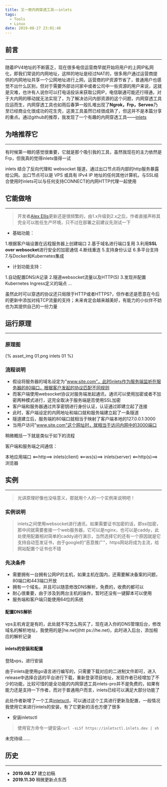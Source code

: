 ```yaml
---
title: 又一款内网穿透工具——inlets
tags:
  - Tools
  - Linux
date: 2019-08-27 23:01:48
---
```


## 前言

---

随着IPV4地址的不断匮乏，现在很多电信运营商早就开始将用户的上网IP私网化，即我们常说的内网地址，这样的地址是经过NAT的，很多用户通过运营商提供的内网地址共享一个公网地址进行上网，运营商的IP资源节省了，普通用户也感觉不出什么区别，但对于需要外部访问家中或者公司中一些资源的用户来说，这就是灾难，也许有人说你可以打电话投诉来获取公网IP，电信联通可能还行得通，对于大内网的移动就无法实现了，为了解决访问内部资源的这个问题，内网穿透工具应运而生，内网穿透工具也如雨后春笋一般扎堆出现了**Ngrok，Frp，Serveo**乃至已经商业化很成功的花生壳，这类工具虽然已经很成熟了，但这并不是本篇分享的重点。通过github的推荐，我发现了一个有趣的内网穿透工具——[inlets](https://github.com/alexellis/inlets)

<!-- more -->

## 为啥推荐它

---

有时候第一眼的感觉很重要，它就是那个吸引我的工具，虽然我现在的主力依然是Frp，但我真的觉得inlets值得一试

inlets 结合了反向代理和 websocket 隧道，通过出口节点将内部的http服务暴露给公网。出口节点可以是 VPS 或具有 IPv4 IP 地址的任何其他计算机，与SSL结合使用时inlets可以与任何支持CONNECT的内网HTTP代理一起使用

## 它能做啥

---

> 开发者[Alex Ellis](https://github.com/alexellis)更新还是很频繁的，由1.x升级到2.x之后，作者直接声称其完全可以胜任生产环境，只不过在部署之前建议先测试一下

* 基础功能：

1.根据客户端设置在远程服务器上创建端口
2.基于域名进行端口复用
3.利用**SSL over websocket**进行安全的加密通信
4.断线重连
5.支持身份认证
6.多平台支持
7.与Docker和Kubernetes集成

* 计划功能支持：

1.自动配置DNS/A记录
2.隧道websocket流量以及HTTP(S)
3.发现并配置Kubernetes Ingress定义的端点
...

虽然此时可以穿透的协议还只局限于HTTP或者HTTPS?，但作者还是愿意在今后的更新中添加对纯TCP流量的支持；未来肯定会越来越美好，有能力的小伙伴不妨也为其提供自己的一份力量

## 运行原理

---

### 原理图

{% asset_img 01.png inlets 01 %}

### 流程说明

* 假设将服务器的域名设定为"www.site.com"，此时inlets作为服务端监听在服务器的80端口，根据客户发起的协议匹配不同规则
* 而客户端使用websocket协议对服务端发起通讯，通讯可以使用加密或者不加密两种模式进行，这完全取决于服务端是否使用SSL加密
* 客户端和服务器通过共享密钥进行身份认证，认证通过即建立起了连接
* 此时，客户端设定的内网地址和端口就和服务端建立起了一条隧道
* 隧道建立后，服务端的80端口就相当于映射了客户端本地的127.0.0.1:3000
* 当用户访问"www.site.com"这个网址时，就相当于访问内网中的3000端口

稍微概括一下就是类似于如下的流程

客户端和服务端之间通信：

本地应用端口 <==http==> inlets(client) <==ws(s)==> inlets(server) <==http(s)==> 浏览器

## 实例

---

> 光讲原理好像也没啥意义，那就用个人的一个实例来说明吧！

### 实例说明

> inlets之间使用websocket进行通讯，如果需要证书加密的话，即ssl加密，那中间就需要套接一个web服务器，它可以是nginx，也可以是caddy，此处使用配置相对简单的caddy进行演示，当然选择它的还有一个原因就是它支持自动签发证书，由于google的“恶意推广”，https网站将成为主流，给网站配置个证书也不错

### 先决条件

* 需要拥有一台拥有公网IP的主机，如果主机在国内，还需要解决备案的问题，80端口和443端口开放
* 拥有一个域名，并且可以随意修改DNS解析，免费的，收费的都可以
* 耐心很重要，由于涉及到两台主机的操作，暂时还没有一键脚本可以使用
* 服务端和客户端只能使用64位的系统

#### 配置DNS解析

vps主机肯定是有的，此处就不写怎么购买了，现在进入你的DNS管理后台，修改域名的解析地址，我使用的是[he.net](htt
ps://he.net)，此时进入后台，添加相应的解析记录

#### inlets的安装和配置

登陆vps，进行安装

由于inlets是使用go语言进行编写的，只需要下载对应的二进制文件即可，进入release中选择合适的平台进行下载，重新登录项目地址，发现作者已经增加了不少的功能，比较可惜的是全功能的内网穿透工具inlets-pro并不是免费的，如果有能力还是支持一下作者，而对于普通用户而言，inlets已经可以满足大部分功能了

此处作者新增了一个工具[inletsctl](https://github.com/inlets/inletsctl)，可以通过这个工具进行更新及配置，一般情况我使用它来进行intels的安装，有了它更新的活也方便了很多

* 安装inletsctl

> 使用官方命令一键安装`curl -sLSf https://inletsctl.inlets.dev | sh`

未完待续……

## 历史

---

* **2019.08.27** 建立初稿
* **2019.11.30** 稍微更新点东西
